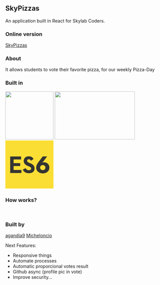 ## SkyPizzas
 
An application built in React for Skylab Coders. 

### Online version

[SkyPizzas](http://skypizzas.surge.sh/)

### About
It allows students to vote their favorite pizza, for our weekly Pizza-Day

### Built in
<div style="display: inline-block;">
    <img src="https://cdn-images-1.medium.com/max/1600/1*g6s1lvpfArJGorALkKNhvw.png" alt="" height="150px" width="150px">
    <img src="https://raw.githubusercontent.com/MakeSchool-Tutorials/Node-Rotten-Potatoes/5b1ec0c07de05a803bfe3be7827e8e1beb58531c//cover.jpg" alt="" height="150px" width="250px">
    <img src="https://raw.githubusercontent.com/github/explore/6c6508f34230f0ac0d49e847a326429eefbfc030/topics/es6/es6.png" alt="" height="150px" width="150px">
</div>

### How works?
<img src="https://d2ffutrenqvap3.cloudfront.net/items/2a2Y1A2a330v3R0l2k3V/Screen%20Recording%202018-02-15%20at%2004.46%20p.%20m..gif?v=880b53d9" alt="">

### Built by
[agandia9](http://www.github.com/agandia9)
[Micheloncio](http://www.github.com/Micheloncio)

Next Features:

- Responsive things
- Automate processes
- Automatic proporcional votes result
- Github async (profile pic in vote)
- Improve security...
